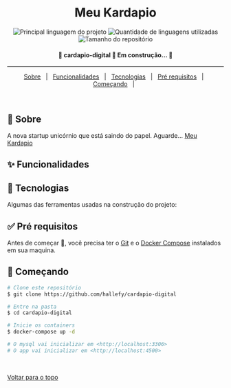<h1 align="center">Meu Kardapio</h1>

<p align="center">
  <img alt="Principal linguagem do projeto" src="https://img.shields.io/github/languages/top/hallefy/cardapio-digital?color=56BEB8">

  <img alt="Quantidade de linguagens utilizadas" src="https://img.shields.io/github/languages/count/hallefy/cardapio-digital?color=56BEB8">

  <img alt="Tamanho do repositório" src="https://img.shields.io/github/repo-size/hallefy/cardapio-digital?color=56BEB8">

  <!-- <img alt="Licença" src="https://img.shields.io/github/license/hallefy/cardapio-digital?color=56BEB8"> -->

  <!-- <img alt="Github issues" src="https://img.shields.io/github/issues/hallefy/cardapio-digital?color=56BEB8" /> -->

  <!-- <img alt="Github forks" src="https://img.shields.io/github/forks/hallefy/cardapio-digital?color=56BEB8" /> -->

  <!-- <img alt="Github stars" src="https://img.shields.io/github/stars/hallefy/cardapio-digital?color=56BEB8"> -->
</p>

<!-- Status -->

<h4 align="center">
	🚧  cardapio-digital 🚀 Em construção...  🚧
</h4>

<hr>

<p align="center">
  <a href="#dart-sobre">Sobre</a> &#xa0; | &#xa0; 
  <a href="#sparkles-funcionalidades">Funcionalidades</a> &#xa0; | &#xa0;
  <a href="#rocket-tecnologias">Tecnologias</a> &#xa0; | &#xa0;
  <a href="#white_check_mark-pré-requesitos">Pré requisitos</a> &#xa0; | &#xa0;
  <a href="#checkered_flag-começando">Começando</a> &#xa0; | &#xa0;
  <!-- <a href="#memo-licença">Licença</a> &#xa0; | &#xa0; -->
</p>

<br>

## :dart: Sobre

A nova startup unicórnio que está saindo do papel. Aguarde...
[Meu Kardapio](https://meu-kardapio.com.br)

## :sparkles: Funcionalidades

<!-- :heavy_check_mark: Cadastro de usuário;\
:heavy_check_mark: Envio de email com confirmação. -->

## :rocket: Tecnologias

Algumas das ferramentas usadas na construção do projeto:

<!-- - [Node.js](https://nodejs.org/pt-br/)
- [Express](https://expressjs.com/pt-br/)
- [TypeScript](https://www.typescriptlang.org/)
- [TypeORM](https://typeorm.io/#/) -->

## :white_check_mark: Pré requisitos

Antes de começar :checkered_flag:, você precisa ter o [Git](https://git-scm.com) e o [Docker Compose](https://docs.docker.com/compose/) instalados em sua maquina.

## :checkered_flag: Começando

```bash
# Clone este repositório
$ git clone https://github.com/hallefy/cardapio-digital

# Entre na pasta
$ cd cardapio-digital

# Inicie os containers
$ docker-compose up -d

# O mysql vai inicializar em <http://localhost:3306>
# O app vai inicializar em <http://localhost:4500>

```

<!-- ## :memo: Licença

Este projeto está sob licença MIT. Veja o arquivo [LICENSE](LICENSE) para mais detalhes. -->

&#xa0;

<a href="#top">Voltar para o topo</a>
